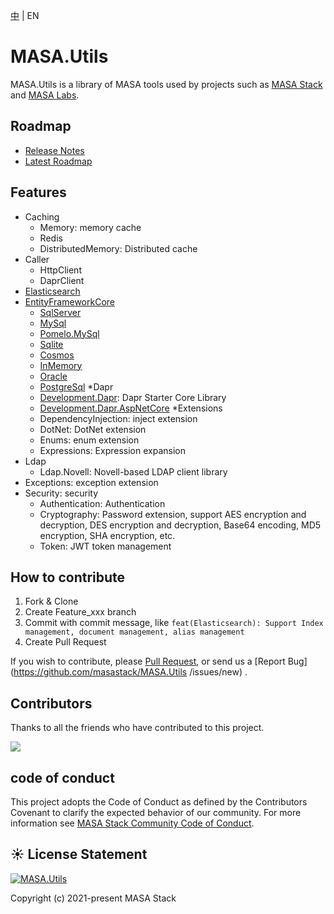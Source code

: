 [中](README.zh-CN.md) | EN

# MASA.Utils

MASA.Utils is a library of MASA tools used by projects such as [MASA Stack](https://github.com/masastack) and [MASA Labs](https://github.com/masalabs).



## Roadmap
* [Release Notes](https://github.com/masastack/MASA.Utils/releases)
* [Latest Roadmap](https://github.com/masastack/MASA.Utils/issues/40)



## Features
* Caching
  * Memory: memory cache
  * Redis
  * DistributedMemory: Distributed cache
* Caller
  * HttpClient
  * DaprClient
* [Elasticsearch](./src/Data/Masa.Utils.Data.Elasticsearch/README.md)
* [EntityFrameworkCore](./src/Data/Masa.Utils.Data.EntityFrameworkCore/README.md)
  * [SqlServer](./src/Data/Masa.Utils.Data.EntityFrameworkCore.SqlServer/README.md)
  * [MySql](./src/Data/Masa.Utils.Data.EntityFrameworkCore.MySql/README.md)
  * [Pomelo.MySql](./src/Data/Masa.Utils.Data.EntityFrameworkCore.Pomelo.MySql/README.md)
  * [Sqlite](./src/Data/Masa.Utils.Data.EntityFrameworkCore.Sqlite/README.md)
  * [Cosmos](./src/Data/Masa.Utils.Data.EntityFrameworkCore.Cosmos/README.md)
  * [InMemory](./src/Data/Masa.Utils.Data.EntityFrameworkCore.InMemory/README.md)
  * [Oracle](./src/Data/Masa.Utils.Data.EntityFrameworkCore.Oracle/README.md)
  * [PostgreSql](./src/Data/Masa.Utils.Data.EntityFrameworkCore.PostgreSql/README.md)
*Dapr
  * [Development.Dapr](./src/Development/Masa.Utils.Development.Dapr/README.md): Dapr Starter Core Library
  * [Development.Dapr.AspNetCore](./src/Development/Masa.Utils.Development.Dapr.AspNetCore/README.md)
*Extensions
  * DependencyInjection: inject extension
  * DotNet: DotNet extension
  * Enums: enum extension
  * Expressions: Expression expansion
* Ldap
  * Ldap.Novell: Novell-based LDAP client library
* Exceptions: exception extension
* Security: security
  * Authentication: Authentication
  * Cryptography: Password extension, support AES encryption and decryption, DES encryption and decryption, Base64 encoding, MD5 encryption, SHA encryption, etc.
  * Token: JWT token management



## How to contribute

1. Fork & Clone
2. Create Feature_xxx branch
3. Commit with commit message, like `feat(Elasticsearch): Support Index management, document management, alias management`
4. Create Pull Request

If you wish to contribute, please [Pull Request](https://github.com/masastack/MASA.Utils/pulls), or send us a [Report Bug](https://github.com/masastack/MASA.Utils /issues/new) .



## Contributors

Thanks to all the friends who have contributed to this project.

<a href="https://github.com/masastack/MASA.Utils/graphs/contributors">
    <img src="https://contrib.rocks/image?repo=masastack/MASA.Utils" />
</a>



## code of conduct

This project adopts the Code of Conduct as defined by the Contributors Covenant to clarify the expected behavior of our community. For more information see [MASA Stack Community Code of Conduct](https://github.com/masastack/community/blob/main/CODE-OF-CONDUCT.md).



## ☀️ License Statement

[![MASA.Utils](https://img.shields.io/badge/License-MIT-blue?style=flat-square)](/LICENSE.txt)

Copyright (c) 2021-present MASA Stack
